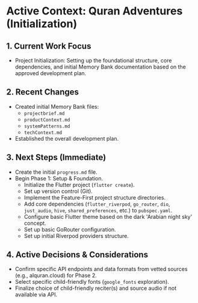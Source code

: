 # Active Context: Quran Adventures (Initialization)

## 1. Current Work Focus

*   Project Initialization: Setting up the foundational structure, core dependencies, and initial Memory Bank documentation based on the approved development plan.

## 2. Recent Changes

*   Created initial Memory Bank files:
    *   `projectbrief.md`
    *   `productContext.md`
    *   `systemPatterns.md`
    *   `techContext.md`
*   Established the overall development plan.

## 3. Next Steps (Immediate)

*   Create the initial `progress.md` file.
*   Begin Phase 1: Setup & Foundation.
    *   Initialize the Flutter project (`flutter create`).
    *   Set up version control (Git).
    *   Implement the Feature-First project structure directories.
    *   Add core dependencies (`flutter_riverpod`, `go_router`, `dio`, `just_audio`, `hive`, `shared_preferences`, etc.) to `pubspec.yaml`.
    *   Configure basic Flutter theme based on the dark 'Arabian night sky' concept.
    *   Set up basic GoRouter configuration.
    *   Set up initial Riverpod providers structure.

## 4. Active Decisions & Considerations

*   Confirm specific API endpoints and data formats from vetted sources (e.g., alquran.cloud) for Phase 2.
*   Select specific child-friendly fonts (`google_fonts` exploration).
*   Finalize choice of child-friendly reciter(s) and source audio if not available via API.